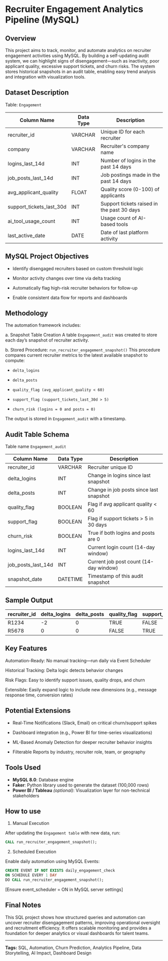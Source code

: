 # Recruiter Engagement Analytics Pipeline (MySQL)

## Overview

This project aims to track, monitor, and automate analytics on recruiter engagement activities using MySQL. By building a self-updating audit system, we can highlight signs of disengagement—such as inactivity, poor applicant quality, excessive support tickets, and churn risks. The system stores historical snapshots in an audit table, enabling easy trend analysis and integration with visualization tools.

## Dataset Description

Table: `Engagement`

| Column Name                 | Data Type | Description                                |
| --------------------------- | --------- | ------------------------------------------ |
| recruiter\_id               | VARCHAR   | Unique ID for each recruiter               |
| company                     | VARCHAR   | Recruiter's company name                   |
| logins\_last\_14d           | INT       | Number of logins in the past 14 days       |
| job\_posts\_last\_14d       | INT       | Job postings made in the past 14 days      |
| avg\_applicant\_quality     | FLOAT     | Quality score (0-100) of applicants        |
| support\_tickets\_last\_30d | INT       | Support tickets raised in the past 30 days |
| ai\_tool\_usage\_count      | INT       | Usage count of AI-based tools              |
| last\_active\_date          | DATE      | Date of last platform activity             |

## MySQL Project Objectives

- Identify disengaged recruiters based on custom threshold logic

- Monitor activity changes over time via delta tracking

- Automatically flag high-risk recruiter behaviors for follow-up

- Enable consistent data flow for reports and dashboards

## Methodology
The automation framework includes:

a. Snapshot Table Creation
A table `Engagement_audit` was created to store each day’s snapshot of recruiter activity.

b. Stored Procedure: `run_recruiter_engagement_snapshot()`
This procedure compares current recruiter metrics to the latest available snapshot to compute:

- `delta_logins`

- `delta_posts`

- `quality_flag (avg_applicant_quality < 60)`

- `support_flag (support_tickets_last_30d > 5)`

- `churn_risk (logins = 0 and posts = 0)`

The output is stored in `Engagement_audit` with a timestamp.

## Audit Table Schema
Table name `Engagement_audit`

| Column Name           | Data Type | Description                             |
| --------------------- | --------- | --------------------------------------- |
| recruiter\_id         | VARCHAR   | Recruiter unique ID                     |
| delta\_logins         | INT       | Change in logins since last snapshot    |
| delta\_posts          | INT       | Change in job posts since last snapshot |
| quality\_flag         | BOOLEAN   | Flag if avg applicant quality < 60      |
| support\_flag         | BOOLEAN   | Flag if support tickets > 5 in 30 days  |
| churn\_risk           | BOOLEAN   | True if both logins and posts are 0     |
| logins\_last\_14d     | INT       | Current login count (14-day window)     |
| job\_posts\_last\_14d | INT       | Current job post count (14-day window)  |
| snapshot\_date        | DATETIME  | Timestamp of this audit snapshot        |

## Sample Output

| recruiter\_id | delta\_logins | delta\_posts | quality\_flag | support\_flag | churn\_risk | snapshot\_date | logins_last_14d | job_posts_last_14d |
| ------------- | ------------- | ------------ | ------------- | ------------- | ----------- | ---------------| ----------------| -------------------|
| R1234         | -2            | 0            | TRUE          | FALSE         | FALSE       | 2025-06-16     | 2               | 0                  |
| R5678         | 0             | 0            | FALSE         | TRUE          | TRUE        | 2025-06-16     | 1               | 0                  |


## Key Features
Automation-Ready: No manual tracking—run daily via Event Scheduler

Historical Tracking: Delta logic detects behavior changes

Risk Flags: Easy to identify support issues, quality drops, and churn

Extensible: Easily expand logic to include new dimensions (e.g., message response time, conversion rates)

## Potential Extensions

* Real-Time Notifications (Slack, Email) on critical churn/support spikes

* Dashboard integration (e.g., Power BI for time-series visualizations)

* ML-Based Anomaly Detection for deeper recruiter behavior insights

* Filterable Reports by industry, recruiter role, team, or geography

## Tools Used

* **MySQL 8.0**: Database engine
* **Faker**: Python library used to generate the dataset (100,000 rows)
* **Power BI / Tableau** *(optional)*: Visualization layer for non-technical stakeholders

## How to use 
1. Manual Execution
   
After updating the `Engagement table` with new data, run:

```sql
CALL run_recruiter_engagement_snapshot();
```
2. Scheduled Execution
   
Enable daily automation using MySQL Events:

```sql
CREATE EVENT IF NOT EXISTS daily_engagement_check
ON SCHEDULE EVERY 1 DAY
DO CALL run_recruiter_engagement_snapshot();
```
 [Ensure event_scheduler = ON in MySQL server settings]
## Final Notes

This SQL project shows how structured queries and automation can uncover recruiter disengagement patterns, improving operational oversight and recruitment efficiency. It offers scalable monitoring and provides a foundation for deeper analytics or visual dashboards for talent teams.

---

**Tags:** SQL, Automation, Churn Prediction, Analytics Pipeline, Data Storytelling, AI Impact, Dashboard Design
